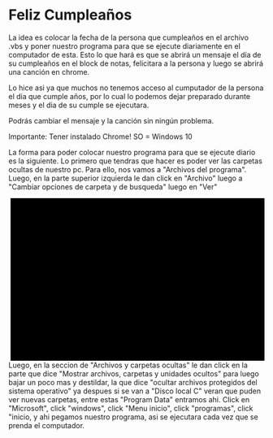 # Feliz Cumpleaños 
La idea es colocar la fecha de la persona que cumpleaños en el archivo .vbs y poner nuestro programa para que se ejecute diariamente en el computador de esta. Esto lo que hará es que se abrirá un mensaje el día de su cumpleaños en el block de notas, felicitara a la persona y luego se abrirá una canción en chrome.

Lo hice asi ya que muchos no tenemos acceso al cumputador de la persona el dia que cumple años, por lo cual lo podemos dejar preparado durante meses y el dia de su cumple se ejecutara.

Podrás cambiar el mensaje y la canción sin ningún problema.

Importante: Tener instalado Chrome!
SO = Windows 10



La forma para poder colocar nuestro programa para que se ejecute diario es la siguiente. Lo primero que tendras que hacer es poder ver las carpetas ocultas de nuestro pc. Para ello, nos vamos a "Archivos del programa". Luego, en la parte superior izquierda le dan click en "Archivo" luego a "Cambiar opciones de carpeta
y de busqueda" luego en "Ver"

 <img align="right" alt="GIF" src="https://github.com/Programacion315/Programacion315/blob/master/presentacion/jorge.gif?raw=true" width="500" height="320" />


Luego, en la seccion de "Archivos y carpetas ocultas" le dan click en la parte que dice "Mostrar archivos, carpetas y unidades ocultos" para luego bajar un poco mas y destildar, la que dice "ocultar archivos protegidos del sistema operativo"
ya despues si se van a "Disco local C" veran que puden ver nuevas carpetas, entre estas "Program Data" entramos ahi. Click en "Microsoft", click "windows", click "Menu inicio", click "programas", click "inicio, y ahi pegamos nuestro programa,
asi se ejecutara cada vez que se prenda el computador.
